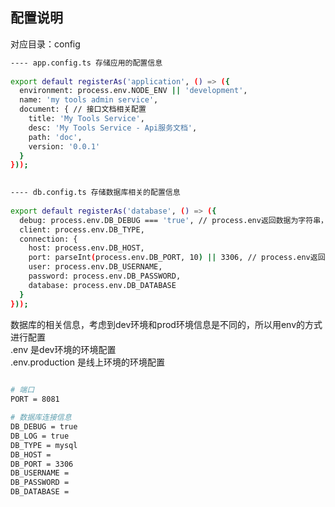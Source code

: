 ## 配置说明
对应目录：config      
```bash        
---- app.config.ts 存储应用的配置信息 
         
export default registerAs('application', () => ({
  environment: process.env.NODE_ENV || 'development',
  name: 'my tools admin service',
  document: { // 接口文档相关配置
    title: 'My Tools Service',
    desc: 'My Tools Service - Api服务文档',
    path: 'doc',
    version: '0.0.1'
  }
}));
      
```      

```bash       
---- db.config.ts 存储数据库相关的配置信息     
       
export default registerAs('database', () => ({
  debug: process.env.DB_DEBUG === 'true', // process.env返回数据为字符串，需要进行转换
  client: process.env.DB_TYPE,
  connection: {
    host: process.env.DB_HOST,
    port: parseInt(process.env.DB_PORT, 10) || 3306, // process.env返回数据为字符串，需要进行转换
    user: process.env.DB_USERNAME,
    password: process.env.DB_PASSWORD,
    database: process.env.DB_DATABASE
  }
}));

```       

数据库的相关信息，考虑到dev环境和prod环境信息是不同的，所以用env的方式进行配置      
.env 是dev环境的环境配置        
.env.production 是线上环境的环境配置    

```bash   
       
# 端口
PORT = 8081

# 数据库连接信息
DB_DEBUG = true
DB_LOG = true
DB_TYPE = mysql
DB_HOST = 
DB_PORT = 3306
DB_USERNAME = 
DB_PASSWORD = 
DB_DATABASE = 
      
```   
